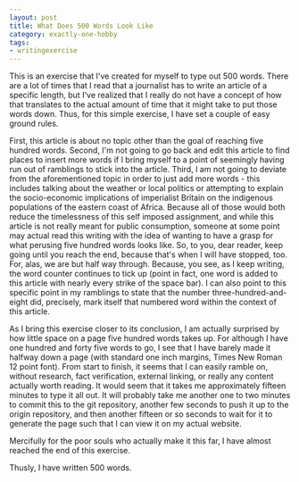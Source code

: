 ```yaml
---
layout: post
title: What Does 500 Words Look Like
category: exactly-one-hobby
tags:
- writingexercise
---
```


This is an exercise that I've created for myself to type out 500 words. There are a lot of times that I read that a journalist has to write an article of a specific length, but I've realized that I really do not have a concept of how that translates to the actual amount of time that it might take to put those words down. Thus, for this simple exercise, I have set a couple of easy ground rules.

First, this article is about no topic other than the goal of reaching five hundred words. Second, I'm not going to go back and edit this article to find places to insert more words if I bring myself to a point of seemingly having run out of ramblings to stick into the article. Third, I am not going to deviate from the aforementioned topic in order to just add more words - this includes talking about the weather or local politics or attempting to explain the socio-economic implications of imperialist Britain on the indigenous populations of the eastern coast of Africa. Because all of those would both reduce the timelessness of this self imposed assignment, and while this article is not really meant for public consumption, someone at some point may actual read this writing with the idea of wanting to have a grasp for what perusing five hundred words looks like. So, to you, dear reader, keep going until you reach the end, because that's when I will have stopped, too. For, alas, we are but half way through. Because, you see, as I keep writing, the word counter continues to tick up (point in fact, one word is added to this article with nearly every strike of the space bar). I can also point to this specific point in my ramblings to state that the number three-hundred-and-eight did, precisely, mark itself that numbered word within the context of this article.

As I bring this exercise closer to its conclusion, I am actually surprised by how little space on a page five hundred words takes up. For although I have one hundred and forty five words to go, I see that I have barely made it halfway down a page (with standard one inch margins, Times New Roman 12 point font). From start to finish, it seems that I can easily ramble on, without research, fact verification, external linking, or really any content actually worth reading. It would seem that it takes me approximately fifteen minutes to type it all out. It will probably take me another one to two minutes to commit this to the git repository, another few seconds to push it up to the origin repository, and then another fifteen or so seconds to wait for it to generate the page such that I can view it on my actual website.

Mercifully for the poor souls who actually make it this far, I have almost reached the end of this exercise.

Thusly, I have written 500 words.
